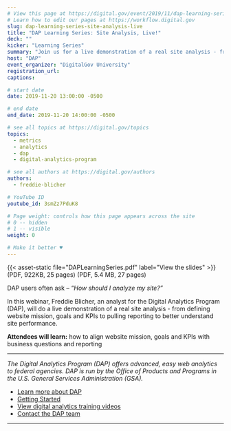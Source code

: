 ```yaml
---
# View this page at https://digital.gov/event/2019/11/dap-learning-series-site-analysis-live
# Learn how to edit our pages at https://workflow.digital.gov
slug: dap-learning-series-site-analysis-live
title: "DAP Learning Series: Site Analysis, Live!"
deck: ""
kicker: "Learning Series"
summary: "Join us for a live demonstration of a real site analysis - from defining website mission, goals, and KPIs, to pulling reporting to better understand site performance."
host: "DAP"
event_organizer: "DigitalGov University"
registration_url: 
captions: 

# start date
date: 2019-11-20 13:00:00 -0500

# end date
end_date: 2019-11-20 14:00:00 -0500

# see all topics at https://digital.gov/topics
topics: 
  - metrics
  - analytics
  - dap
  - digital-analytics-program

# see all authors at https://digital.gov/authors
authors: 
  - freddie-blicher

# YouTube ID
youtube_id: 3smZz7PduK8

# Page weight: controls how this page appears across the site
# 0 -- hidden
# 1 -- visible
weight: 0

# Make it better ♥
---
```


{{< asset-static file="DAPLearningSeries.pdf" label="View the slides" >}} (PDF, 922KB, 25 pages) (PDF, 5.4 MB, 27 pages)

DAP users often ask – _“How should I analyze my site?”_

In this webinar, Freddie Blicher, an analyst for the Digital Analytics Program (DAP), will do a live demonstration of a real site analysis - from defining website mission, goals and KPIs to pulling reporting to better understand site performance.

**Attendees will learn:** how to align website mission, goals and KPIs with business questions and reporting

---

_The Digital Analytics Program (DAP) offers advanced, easy web analytics to federal agencies. DAP is run by the Office of Products and Programs in the U.S. General Services Administration (GSA)._

- [Learn more about DAP](https://www.digitalgov.gov/services/dap/)
- [Getting Started](https://github.com/digital-analytics-program/gov-wide-code)
- [View digital analytics training videos](https://www.youtube.com/playlist?list=PLd9b-GuOJ3nFwlyvLFUtmDpYFKezhot8P)
- [Contact the DAP team](mailto:dap@support.digitalgov.gov)

---
